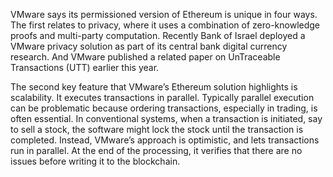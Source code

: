 VMware says its permissioned version of Ethereum is unique in four ways. The first relates to privacy, where it uses a combination of zero-knowledge proofs 
and multi-party computation. Recently Bank of Israel deployed a VMware privacy solution as part of its central bank digital currency research. And VMware 
published a related paper on UnTraceable Transactions (UTT) earlier this year.

The second key feature that VMware’s Ethereum solution highlights is scalability. It executes transactions in parallel. Typically parallel execution 
can be problematic because ordering transactions, especially in trading, is often essential. In conventional systems, when a transaction is initiated, 
say to sell a stock, the software might lock the stock until the transaction is completed. Instead, VMware’s approach is optimistic, and lets transactions 
run in parallel. At the end of the processing, it verifies that there are no issues before writing it to the blockchain. 
